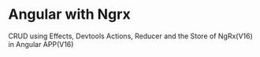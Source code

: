 # Angular with Ngrx

CRUD using Effects, Devtools Actions, Reducer and the Store of NgRx(V16) in Angular APP(V16)
